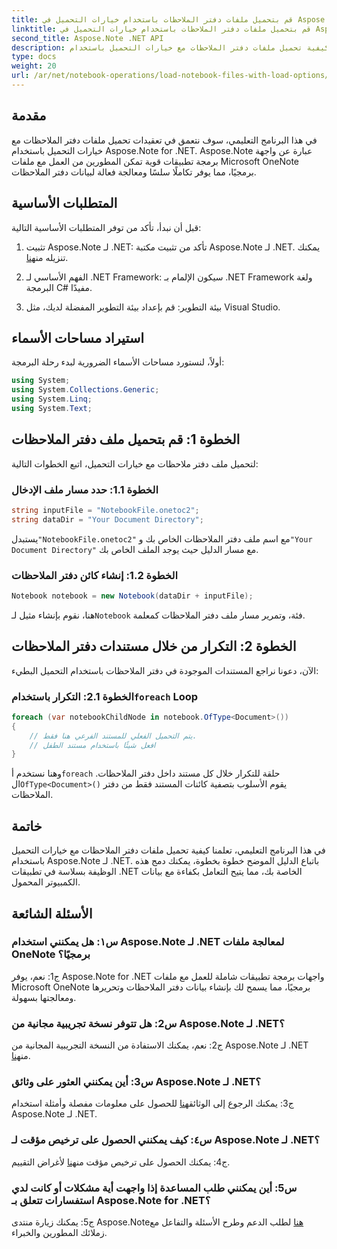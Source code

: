 ```yaml
---
title: قم بتحميل ملفات دفتر الملاحظات باستخدام خيارات التحميل في Aspose Note .NET
linktitle: قم بتحميل ملفات دفتر الملاحظات باستخدام خيارات التحميل في Aspose Note .NET
second_title: Aspose.Note .NET API
description: تعرف على كيفية تحميل ملفات دفتر الملاحظات مع خيارات التحميل باستخدام Aspose.Note لـ .NET. قم بدمج هذه الوظيفة بسلاسة في تطبيقات .NET الخاصة بك للتعامل بكفاءة مع بيانات الكمبيوتر المحمول.
type: docs
weight: 20
url: /ar/net/notebook-operations/load-notebook-files-with-load-options/
---
```

## مقدمة

في هذا البرنامج التعليمي، سوف نتعمق في تعقيدات تحميل ملفات دفتر الملاحظات مع خيارات التحميل باستخدام Aspose.Note for .NET. Aspose.Note عبارة عن واجهة برمجة تطبيقات قوية تمكن المطورين من العمل مع ملفات Microsoft OneNote برمجيًا، مما يوفر تكاملًا سلسًا ومعالجة فعالة لبيانات دفتر الملاحظات.

## المتطلبات الأساسية

قبل أن نبدأ، تأكد من توفر المتطلبات الأساسية التالية:

1.  تثبيت Aspose.Note لـ .NET: تأكد من تثبيت مكتبة Aspose.Note لـ .NET. يمكنك تنزيله من[هنا](https://releases.aspose.com/note/net/).

2. الفهم الأساسي لـ .NET Framework: سيكون الإلمام بـ .NET Framework ولغة البرمجة C# مفيدًا.

3. بيئة التطوير: قم بإعداد بيئة التطوير المفضلة لديك، مثل Visual Studio.

## استيراد مساحات الأسماء

أولاً، لنستورد مساحات الأسماء الضرورية لبدء رحلة البرمجة:

```csharp
using System;
using System.Collections.Generic;
using System.Linq;
using System.Text;
```

## الخطوة 1: قم بتحميل ملف دفتر الملاحظات

لتحميل ملف دفتر ملاحظات مع خيارات التحميل، اتبع الخطوات التالية:

### الخطوة 1.1: حدد مسار ملف الإدخال

```csharp
string inputFile = "NotebookFile.onetoc2";
string dataDir = "Your Document Directory";
```

 يستبدل`"NotebookFile.onetoc2"` مع اسم ملف دفتر الملاحظات الخاص بك و`"Your Document Directory"` مع مسار الدليل حيث يوجد الملف الخاص بك.

### الخطوة 1.2: إنشاء كائن دفتر الملاحظات

```csharp
Notebook notebook = new Notebook(dataDir + inputFile);
```

 هنا، نقوم بإنشاء مثيل لـ`Notebook` فئة، وتمرير مسار ملف دفتر الملاحظات كمعلمة.

## الخطوة 2: التكرار من خلال مستندات دفتر الملاحظات

الآن، دعونا نراجع المستندات الموجودة في دفتر الملاحظات باستخدام التحميل البطيء:

###  الخطوة 2.1: التكرار باستخدام`foreach` Loop

```csharp
foreach (var notebookChildNode in notebook.OfType<Document>()) 
{
    // يتم التحميل الفعلي للمستند الفرعي هنا فقط.
    // افعل شيئًا باستخدام مستند الطفل
}
```

 وهنا نستخدم أ`foreach` حلقة للتكرار خلال كل مستند داخل دفتر الملاحظات. ال`OfType<Document>()` يقوم الأسلوب بتصفية كائنات المستند فقط من دفتر الملاحظات.

## خاتمة

في هذا البرنامج التعليمي، تعلمنا كيفية تحميل ملفات دفتر الملاحظات مع خيارات التحميل باستخدام Aspose.Note لـ .NET. باتباع الدليل الموضح خطوة بخطوة، يمكنك دمج هذه الوظيفة بسلاسة في تطبيقات .NET الخاصة بك، مما يتيح التعامل بكفاءة مع بيانات الكمبيوتر المحمول.

## الأسئلة الشائعة

### س١: هل يمكنني استخدام Aspose.Note لـ .NET لمعالجة ملفات OneNote برمجيًا؟

ج1: نعم، يوفر Aspose.Note for .NET واجهات برمجة تطبيقات شاملة للعمل مع ملفات Microsoft OneNote برمجيًا، مما يسمح لك بإنشاء بيانات دفتر الملاحظات وتحريرها ومعالجتها بسهولة.

### س2: هل تتوفر نسخة تجريبية مجانية من Aspose.Note لـ .NET؟

 ج2: نعم، يمكنك الاستفادة من النسخة التجريبية المجانية من Aspose.Note لـ .NET من[هنا](https://releases.aspose.com/).

### س3: أين يمكنني العثور على وثائق Aspose.Note لـ .NET؟

 ج3: يمكنك الرجوع إلى الوثائق[هنا](https://reference.aspose.com/note/net/) للحصول على معلومات مفصلة وأمثلة استخدام Aspose.Note لـ .NET.

### س٤: كيف يمكنني الحصول على ترخيص مؤقت لـ Aspose.Note لـ .NET؟

 ج4: يمكنك الحصول على ترخيص مؤقت من[هنا](https://purchase.aspose.com/temporary-license/) لأغراض التقييم.

### س5: أين يمكنني طلب المساعدة إذا واجهت أية مشكلات أو كانت لدي استفسارات تتعلق بـ Aspose.Note for .NET؟

 ج5: يمكنك زيارة منتدى Aspose.Note[هنا](https://forum.aspose.com/c/note/28) لطلب الدعم وطرح الأسئلة والتفاعل مع زملائك المطورين والخبراء.